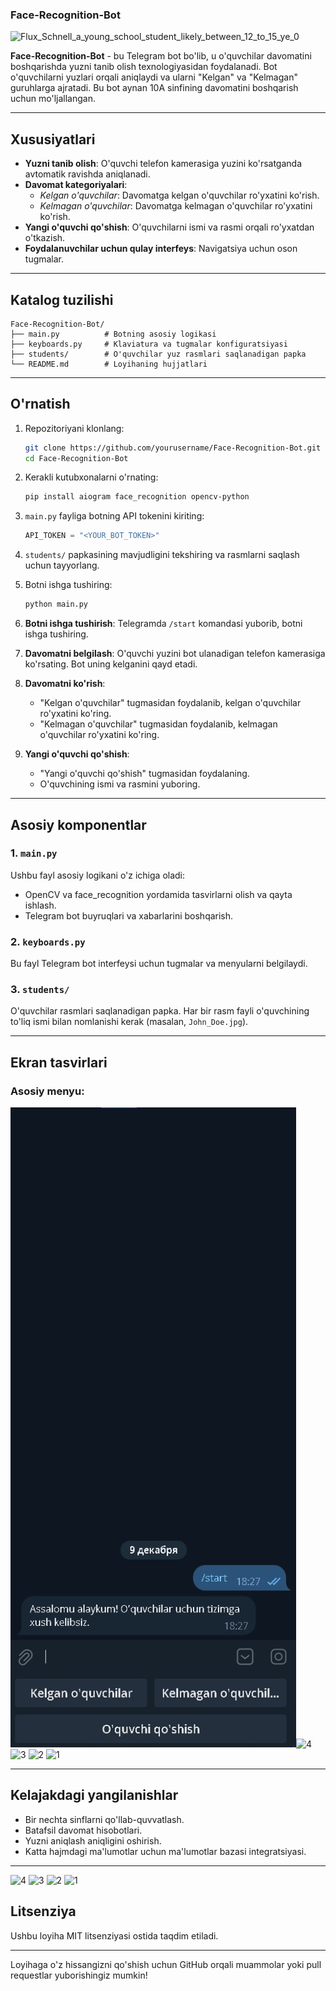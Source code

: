 ### Face-Recognition-Bot 
![Flux_Schnell_a_young_school_student_likely_between_12_to_15_ye_0](https://github.com/user-attachments/assets/d89e3a88-42e7-45ef-9f4b-c4a1c3028524)

**Face-Recognition-Bot** - bu Telegram bot bo'lib, u o'quvchilar davomatini boshqarishda yuzni tanib olish texnologiyasidan foydalanadi. Bot o'quvchilarni yuzlari orqali aniqlaydi va ularni "Kelgan" va "Kelmagan" guruhlarga ajratadi. Bu bot aynan 10A sinfining davomatini boshqarish uchun mo'ljallangan.

---

## Xususiyatlari

- **Yuzni tanib olish**: O'quvchi telefon kamerasiga yuzini ko'rsatganda avtomatik ravishda aniqlanadi.
- **Davomat kategoriyalari**:
  - *Kelgan o'quvchilar*: Davomatga kelgan o'quvchilar ro'yxatini ko'rish.
  - *Kelmagan o'quvchilar*: Davomatga kelmagan o'quvchilar ro'yxatini ko'rish.
- **Yangi o'quvchi qo'shish**: O'quvchilarni ismi va rasmi orqali ro'yxatdan o'tkazish.
- **Foydalanuvchilar uchun qulay interfeys**: Navigatsiya uchun oson tugmalar.

---

## Katalog tuzilishi

```
Face-Recognition-Bot/
├── main.py          # Botning asosiy logikasi
├── keyboards.py     # Klaviatura va tugmalar konfiguratsiyasi
├── students/        # O'quvchilar yuz rasmlari saqlanadigan papka
└── README.md        # Loyihaning hujjatlari
```

---

## O'rnatish

1. Repozitoriyani klonlang:

   ```bash
   git clone https://github.com/yourusername/Face-Recognition-Bot.git
   cd Face-Recognition-Bot
   ```

2. Kerakli kutubxonalarni o'rnating:

   ```bash
   pip install aiogram face_recognition opencv-python
   ```

3. `main.py` fayliga botning API tokenini kiriting:

   ```python
   API_TOKEN = "<YOUR_BOT_TOKEN>"
   ```

4. `students/` papkasining mavjudligini tekshiring va rasmlarni saqlash uchun tayyorlang.

5. Botni ishga tushiring:

   ```bash
   python main.py
   ```

1. **Botni ishga tushirish**: Telegramda `/start` komandasi yuborib, botni ishga tushiring.
2. **Davomatni belgilash**: O'quvchi yuzini bot ulanadigan telefon kamerasiga ko'rsating. Bot uning kelganini qayd etadi.
3. **Davomatni ko'rish**:
   - "Kelgan o'quvchilar" tugmasidan foydalanib, kelgan o'quvchilar ro'yxatini ko'ring.
   - "Kelmagan o'quvchilar" tugmasidan foydalanib, kelmagan o'quvchilar ro'yxatini ko'ring.
4. **Yangi o'quvchi qo'shish**:
   - "Yangi o'quvchi qo'shish" tugmasidan foydalaning.
   - O'quvchining ismi va rasmini yuboring.

---

## Asosiy komponentlar

### 1. `main.py`

Ushbu fayl asosiy logikani o'z ichiga oladi:

- OpenCV va face\_recognition yordamida tasvirlarni olish va qayta ishlash.
- Telegram bot buyruqlari va xabarlarini boshqarish.

### 2. `keyboards.py`

Bu fayl Telegram bot interfeysi uchun tugmalar va menyularni belgilaydi.

### 3. `students/`

O'quvchilar rasmlari saqlanadigan papka. Har bir rasm fayli o'quvchining to'liq ismi bilan nomlanishi kerak (masalan, `John_Doe.jpg`).

---

## Ekran tasvirlari

### Asosiy menyu:

![Asosiy menyu](face2.jpg)![4](https://github.com/user-attachments/assets/87aceb0e-aa07-4300-8c7f-994720a3d888)
![3](https://github.com/user-attachments/assets/9a0d2170-305b-4ecf-942c-5dc23269c2ab)
![2](https://github.com/user-attachments/assets/009f5a02-61da-49be-819e-e39940160c20)
![1](https://github.com/user-attachments/assets/da64c052-4e27-4dc9-becd-c5b3503f1578)


---

## Kelajakdagi yangilanishlar

- Bir nechta sinflarni qo'llab-quvvatlash.
- Batafsil davomat hisobotlari.
- Yuzni aniqlash aniqligini oshirish.
- Katta hajmdagi ma'lumotlar uchun ma'lumotlar bazasi integratsiyasi.

---
![4](https://github.com/user-attachments/assets/87aceb0e-aa07-4300-8c7f-994720a3d888)
![3](https://github.com/user-attachments/assets/9a0d2170-305b-4ecf-942c-5dc23269c2ab)
![2](https://github.com/user-attachments/assets/009f5a02-61da-49be-819e-e39940160c20)
![1](https://github.com/user-attachments/assets/da64c052-4e27-4dc9-becd-c5b3503f1578)


## Litsenziya

Ushbu loyiha MIT litsenziyasi ostida taqdim etiladi.

---

Loyihaga o'z hissangizni qo'shish uchun GitHub orqali muammolar yoki pull requestlar yuborishingiz mumkin!

